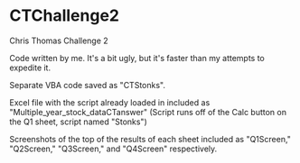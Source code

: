 # CTChallenge2
Chris Thomas Challenge 2

Code written by me.
It's a bit ugly, but it's faster than my attempts to expedite it.

Separate VBA code saved as "CTStonks".

Excel file with the script already loaded in included as "Multiple_year_stock_dataCTanswer" (Script runs off of the Calc button on the Q1 sheet, script named "Stonks")

Screenshots of the top of the results of each sheet included as "Q1Screen," "Q2Screen," "Q3Screen," and "Q4Screen" respectively.